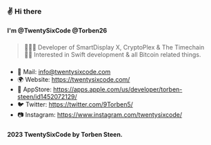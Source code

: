 ### ✌️ Hi there

#### I'm @TwentySixCode @Torben26

###
> 👨🏽‍💻 Developer of SmartDisplay X, CryptoPlex & The Timechain <br>
> 👌🏼 Interested in Swift development & all Bitcoin related things.
###
- 📧 Mail:      info@twentysixcode.com 
- 🌍 Website:   https://twentysixcode.com/ 
- 📱 AppStore:  https://apps.apple.com/us/developer/torben-steen/id1452072129/ 
- 🐦 Twitter:   https://twitter.com/9Torben5/ 
- 📷 Instagram: https://www.instagram.com/twentysixcode/
###
#### 2023 TwentySixCode by Torben Steen.


<!---
Torben26/Torben26 is a ✨ special ✨ repository because its `README.md` (this file) appears on your GitHub profile.
You can click the Preview link to take a look at your changes.
--->
